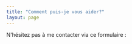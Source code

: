 ```yaml
---
title: "Comment puis-je vous aider?"
layout: page
---
```

N'hésitez pas à me contacter via ce formulaire :

<div id="formkeep-embed" data-formkeep-url="https://formkeep.com/p/3c56119ca46843d7778a930f4c600f0b?embedded=1"></div>

<script type="text/javascript" src="https://pym.nprapps.org/pym.v1.min.js"></script>
<script type="text/javascript" src="https://cdn.formkeep.com/formkeep-embed.js"></script>

<!-- Get notified when the form is submitted, add your own code below: -->
<script>
const formkeepEmbed = document.querySelector('#formkeep-embed')

formkeepEmbed.addEventListener('formkeep-embed:submitting', _event => {
  console.log('Submitting form...')
})

formkeepEmbed.addEventListener('formkeep-embed:submitted', _event => {
  console.log('Submitted form...')
})
</script>